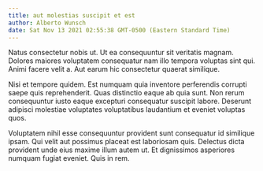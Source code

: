 ```yaml
---
title: aut molestias suscipit et est
author: Alberto Wunsch
date: Sat Nov 13 2021 02:55:38 GMT-0500 (Eastern Standard Time)
---
```

Natus consectetur nobis ut. Ut ea consequuntur sit veritatis magnam. Dolores maiores voluptatem consequatur nam illo tempora voluptas sint qui. Animi facere velit a. Aut earum hic consectetur quaerat similique.

 Nisi et tempore quidem. Est numquam quia inventore perferendis corrupti saepe quis reprehenderit. Quas distinctio eaque ab quia sunt. Non rerum consequuntur iusto eaque excepturi consequatur suscipit labore. Deserunt adipisci molestiae voluptates voluptatibus laudantium et eveniet voluptas quos.

 Voluptatem nihil esse consequuntur provident sunt consequatur id similique ipsam. Qui velit aut possimus placeat est laboriosam quis. Delectus dicta provident unde eius maxime illum autem ut. Et dignissimos asperiores numquam fugiat eveniet. Quis in rem.